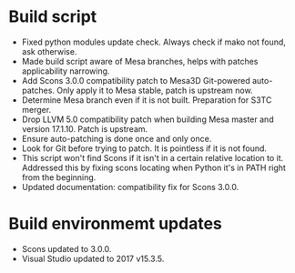 # Build script
- Fixed python modules update check. Always check if mako not found, ask otherwise.
- Made build script aware of Mesa branches, helps with patches applicability narrowing.
- Add Scons 3.0.0 compatibility patch to Mesa3D Git-powered auto-patches.
Only apply it to Mesa stable, patch is upstream now.
- Determine Mesa branch even if it is not built. Preparation for S3TC merger.
- Drop LLVM 5.0 compatibility patch when building Mesa master and version 17.1.10.
Patch is upstream.
- Ensure auto-patching is done once and only once.
- Look for Git before trying to patch. It is pointless if it is not found.
- This script won't find Scons if it isn't in a certain relative location to it.
Addressed this by fixing scons locating when Python it's in PATH right from the beginning.
- Updated documentation: compatibility fix for Scons 3.0.0.

# Build environmemt updates
- Scons updated to 3.0.0.
- Visual Studio updated to 2017 v15.3.5.